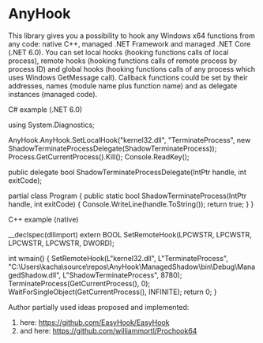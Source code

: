 # AnyHook

This library gives you a possibility to hook any Windows x64 functions from any code:
native C++, managed .NET Framework and managed .NET Core (.NET 6.0).
You can set local hooks (hooking functions calls of local process), remote hooks (hooking functions calls of remote process by process ID)
and global hooks (hooking functions calls of any process which uses Windows GetMessage call).
Callback functions could be set by their addresses, names (module name plus function name) and as delegate instances (managed code).

C# example (.NET 6.0)

using System.Diagnostics;

AnyHook.AnyHook.SetLocalHook("kernel32.dll", "TerminateProcess", new ShadowTerminateProcessDelegate(ShadowTerminateProcess));
Process.GetCurrentProcess().Kill();
Console.ReadKey();

public delegate bool ShadowTerminateProcessDelegate(IntPtr handle, int exitCode);

partial class Program
{
	public static bool ShadowTerminateProcess(IntPtr handle, int exitCode)
	{
		Console.WriteLine(handle.ToString());
		return true;
	}
}

C++ example (native)

__declspec(dllimport) extern BOOL SetRemoteHook(LPCWSTR, LPCWSTR, LPCWSTR, LPCWSTR, DWORD);

int wmain()
{
    SetRemoteHook(L"kernel32.dll", L"TerminateProcess", "C:\Users\kacha\source\repos\AnyHook\ManagedShadow\bin\Debug\ManagedShadow.dll", L"ShadowTerminateProcess", 8780);
    TerminateProcess(GetCurrentProcess(), 0);
    WaitForSingleObject(GetCurrentProcess(), INFINITE);
    return 0;
}

Author partially used ideas proposed and implemented:

1) here: https://github.com/EasyHook/EasyHook
2) and here: https://github.com/williammortl/Prochook64
